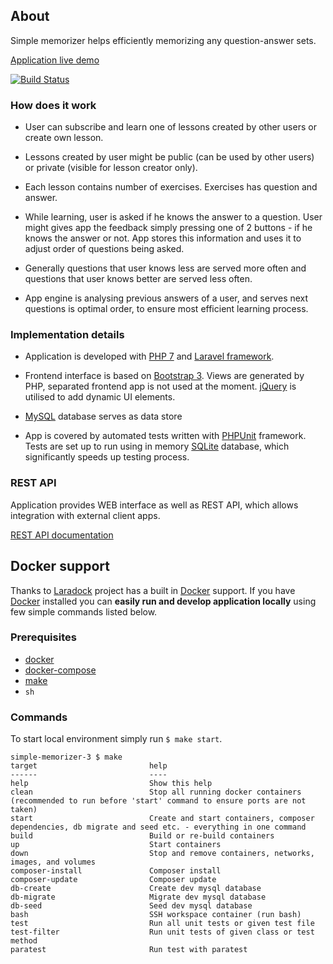 ## About

Simple memorizer helps efficiently memorizing any question-answer sets.

[Application live demo](https://simple-memorizer.online)

[![Build Status](https://travis-ci.com/rtrzebinski/simple-memorizer-3.svg?branch=master)](https://travis-ci.com/rtrzebinski/simple-memorizer-3)

### How does it work

- User can subscribe and learn one of lessons created by other users or create own lesson.

- Lessons created by user might be public (can be used by other users) or private (visible for lesson creator only).

- Each lesson contains number of exercises. Exercises has question and answer.

- While learning, user is asked if he knows the answer to a question. User might gives app the feedback simply pressing one of 2 buttons - if he knows the answer or not. App stores this information and uses it to adjust order of questions being asked.

- Generally questions that user knows less are served more often and questions that user knows better are served less often.

- App engine is analysing previous answers of a user, and serves next questions is optimal order, to ensure most efficient learning process.

### Implementation details

- Application is developed with [PHP 7](http://php.net) and [Laravel framework](https://laravel.com).

- Frontend interface is based on [Bootstrap 3](http://getbootstrap.com). Views are generated by PHP, separated frontend app is not used at the moment. [jQuery](https://jquery.com) is utilised to add dynamic UI elements.

- [MySQL](https://mysql.com) database serves as data store

- App is covered by automated tests written with [PHPUnit](https://phpunit.de) framework. Tests are set up to run using in memory [SQLite](sqlite) database, which significantly speeds up testing process.

### REST API

Application provides WEB interface as well as REST API, which allows integration with external client apps.

[REST API documentation](https://github.com/rtrzebinski/simple-memorizer-3/wiki/REST-API)

## Docker support

Thanks to [Laradock](https://laradock.io) project has a built in [Docker](https://www.docker.com) support. If you have [Docker](https://www.docker.com) installed you can **easily run and develop application locally** using few simple commands listed below.

### Prerequisites

- [docker](https://www.docker.com/)
- [docker-compose](https://docs.docker.com/compose/)
- [make](https://www.gnu.org/software/make/)
- `sh`

### Commands

To start local environment simply run `$ make start`.

```
simple-memorizer-3 $ make
target                         help
------                         ----
help                           Show this help
clean                          Stop all running docker containers (recommended to run before 'start' command to ensure ports are not taken)
start                          Create and start containers, composer dependencies, db migrate and seed etc. - everything in one command
build                          Build or re-build containers
up                             Start containers
down                           Stop and remove containers, networks, images, and volumes
composer-install               Composer install
composer-update                Composer update
db-create                      Create dev mysql database
db-migrate                     Migrate dev mysql database
db-seed                        Seed dev mysql database
bash                           SSH workspace container (run bash)
test                           Run all unit tests or given test file
test-filter                    Run unit tests of given class or test method
paratest                       Run test with paratest
```
